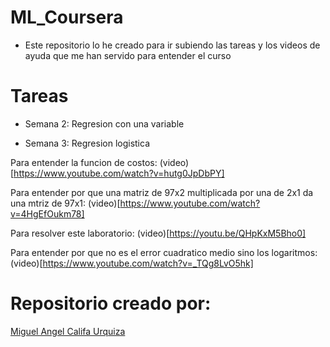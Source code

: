 # ML_Coursera

* Este repositorio lo he creado para ir subiendo las tareas y los videos de ayuda que me han servido para entender el curso

# Tareas

* Semana 2: Regresion con una variable


* Semana 3: Regresion logistica

Para entender la funcion de costos: (video)[https://www.youtube.com/watch?v=hutg0JpDbPY]

Para entender por que una matriz de 97x2 multiplicada por una de 2x1 da una mtriz de 97x1: (video)[https://www.youtube.com/watch?v=4HgEfOukm78]

Para resolver este laboratorio: (video)[https://youtu.be/QHpKxM5Bho0]

Para entender por que no es el error cuadratico medio sino los logaritmos: (video)[https://www.youtube.com/watch?v=_TQg8LvO5hk]

# Repositorio creado por:

[Miguel Angel Califa Urquiza](https://www.linkedin.com/in/miguel-califa-7643bb119/)